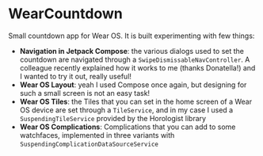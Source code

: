 # WearCountdown
Small countdown app for Wear OS. It is built experimenting with few things:

- **Navigation in Jetpack Compose**: the various dialogs used to set the countdown are navigated through a `SwipeDismissableNavController`. A colleague recently explained how it works to me (thanks Donatella!) and I wanted to try it out, really useful!
- **Wear OS Layout**: yeah I used Compose once again, but designing for such a small screen is not an easy task!
- **Wear OS Tiles**: the Tiles that you can set in the home screen of a Wear OS device are set through a `TileService`, and in my case I used a `SuspendingTileService` provided by the Horologist library
- **Wear OS Complications**: Complications that you can add to some watchfaces, implemented in three variants with `SuspendingComplicationDataSourceService`

